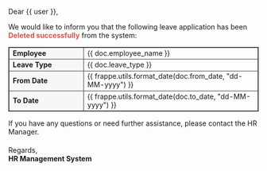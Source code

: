 <p>Dear {{ user }},</p>

<p>
  We would like to inform you that the following leave application has been 
  <strong style="color:#d9534f;">Deleted successfully</strong> from the system:
</p>

<table width="100%" cellspacing="0" cellpadding="8" 
       style="border-collapse: collapse; margin: 15px 0; font-size: 14px; border:1px solid #444;">
  <tr>
    <td style="width:30%; font-weight:bold; border:1px solid #444; background-color:#f7f7f7;">Employee</td>
    <td style="border:1px solid #444;">{{ doc.employee_name }}</td>
  </tr>
  <tr>
    <td style="font-weight:bold; border:1px solid #444; background-color:#f7f7f7;">Leave Type</td>
    <td style="border:1px solid #444;">{{ doc.leave_type }}</td>
  </tr>
  <tr>
    <td style="font-weight:bold; border:1px solid #444; background-color:#f7f7f7;">From Date</td>
    <td style="border:1px solid #444;">{{ frappe.utils.format_date(doc.from_date, "dd-MM-yyyy") }}</td>
  </tr>
  <tr>
    <td style="font-weight:bold; border:1px solid #444; background-color:#f7f7f7;">To Date</td>
    <td style="border:1px solid #444;">{{ frappe.utils.format_date(doc.to_date, "dd-MM-yyyy") }}</td>
  </tr>
</table>

<p>
  If you have any questions or need further assistance, please contact the HR Manager.
</p>

<p style="margin-top:20px;">
  Regards,<br>
  <strong>HR Management System</strong>
</p>
